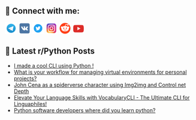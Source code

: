 ## 🔎 Connect with me:
[<img src="https://github.com/bullbesh/bullbesh/blob/main/images/Telegram.png" width="32" height="32" />](https://t.me/bullbesh)
[<img src="https://github.com/bullbesh/bullbesh/blob/main/images/VK.png" width="32" height="32" />](https://vk.com/bullbesh)
[<img src="https://github.com/bullbesh/bullbesh/blob/main/images/Twitter.png" width="32" height="32" />](https://twitter.com/bullbesh1)
[<img src="https://github.com/bullbesh/bullbesh/blob/main/images/Instagram.png" width="32" height="32" />](https://www.instagram.com/bullbesh)
[<img src="https://github.com/bullbesh/bullbesh/blob/main/images/Reddit.png" width="32" height="32" />](https://www.reddit.com/user/bullbesh)
[<img src="https://github.com/bullbesh/bullbesh/blob/main/images/YouTube.png" width="32" height="32" />](https://www.youtube.com/channel/UCtfjRs6uzgq5mfm8S06WTcg)

## 📕 Latest r/Python Posts
<!-- BLOG-POST-LIST:START -->
- [I made a cool CLI using Python !](https://www.reddit.com/r/Python/comments/117jadt/i_made_a_cool_cli_using_python/)
- [What is your workflow for managing virtual environments for personal projects?](https://www.reddit.com/r/Python/comments/117irnj/what_is_your_workflow_for_managing_virtual/)
- [John Cena as a spiderverse character using Img2img and Control net Depth](https://www.reddit.com/r/Python/comments/117ifb9/john_cena_as_a_spiderverse_character_using/)
- [Elevate Your Language Skills with VocabularyCLI - The Ultimate CLI for Linguaphiles!](https://www.reddit.com/r/Python/comments/117gfeo/elevate_your_language_skills_with_vocabularycli/)
- [Python software developers where did you learn python?](https://www.reddit.com/r/Python/comments/117fnzh/python_software_developers_where_did_you_learn/)
<!-- BLOG-POST-LIST:END -->
